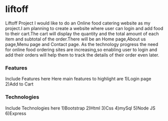 # liftoff
Liftoff Project
    I would like to do an Online food catering website as my project.I am planning to create a website where user can login and add food to their cart.The cart will display the quantity and the total amount of each item and  subtotal of the order.There will be an Home page,About us page,Menu page and Contact page.
    As the technology progress the need for online food ordering sites are increasing,so enabling user to login and add their orders will help them to track the details of their order even later.
### Features
Include Features here
   Here main features to highlight are
 1)Login page
 2)Add to Cart
### Technologies
Include Technologies here
1)Bootstrap
2)Html
3)Css
4)mySql
5)Node JS
6)Express
